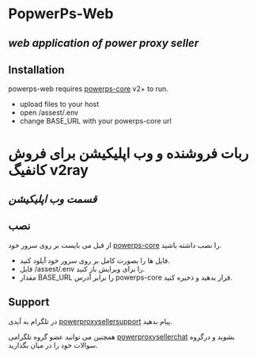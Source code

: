# PopwerPs-Web
## _web application of power proxy seller_

## Installation

powerps-web requires [powerps-core](https://github.com/rezahajrahimi/powerps-core) v2+ to run.

- upload files to your host
- open /assest/.env
- change BASE_URL with your powerps-core url

# ربات فروشنده و وب اپلیکیشن برای فروش کانفیگ v2ray
## _قسمت وب اپلیکیشن_
## نصب

از قبل می بایست بر روی سرور خود  [powerps-core](https://github.com/rezahajrahimi/powerps-core) را نصب داشته باشید.

- فایل ها را بصورت کامل بر روی سرور خود آپلود کنید.
- فایل /assest/.env را برای ویرایش باز کنید.
- مقدار BASE_URL را برابر آدرس powerps-core قرار بدهید و ذخیره کنید.


## Support

در تلگرام به آیدی  [powerproxysellersupport](https://t.me/powerproxysellersupport) پیام بدهید.

همچنین می توانید عضو گروه تلگرامی [powerproxysellerchat](https://t.me/powerproxysellerchat) بشوید و درگروه سوالات خود را در میان بگذارید.
